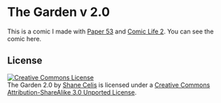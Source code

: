 # The Garden v 2.0

This is a comic I made with [Paper
53](http://www.fiftythree.com/paper) and [Comic Life
2](http://plasq.com/press/media/Comic_Life_2).  You can see the comic
here.

## License

<a rel="license" href="http://creativecommons.org/licenses/by-sa/3.0/deed.en_US"><img alt="Creative Commons License" style="border-width:0" src="http://i.creativecommons.org/l/by-sa/3.0/88x31.png" /></a><br /><span xmlns:dct="http://purl.org/dc/terms/" href="http://purl.org/dc/dcmitype/StillImage" property="dct:title" rel="dct:type">The Garden 2.0</span> by <a xmlns:cc="http://creativecommons.org/ns#" href="https://github.com/shanecelis/the-garden-v2.0" property="cc:attributionName" rel="cc:attributionURL">Shane Celis</a> is licensed under a <a rel="license" href="http://creativecommons.org/licenses/by-sa/3.0/deed.en_US">Creative Commons Attribution-ShareAlike 3.0 Unported License</a>.
